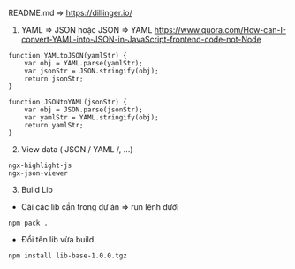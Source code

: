 README.md => https://dillinger.io/

1. YAML => JSON hoặc JSON => YAML
https://www.quora.com/How-can-I-convert-YAML-into-JSON-in-JavaScript-frontend-code-not-Node
```
function YAMLtoJSON(yamlStr) { 
	var obj = YAML.parse(yamlStr); 
	var jsonStr = JSON.stringify(obj); 
	return jsonStr; 
} 

function JSONtoYAML(jsonStr) { 
	var obj = JSON.parse(jsonStr); 
	var yamlStr = YAML.stringify(obj); 
	return yamlStr; 
}
```
2. View data ( JSON / YAML /, ...)
```
ngx-highlight-js
ngx-json-viewer
```
3. Build Lib
- Cài các lib cần trong dự án => run lệnh dưới
```
npm pack .
```
- Đổi tên lib vừa build
```
npm install lib-base-1.0.0.tgz
```
